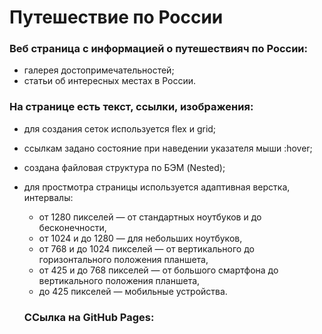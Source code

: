 # Путешествие по России

### Веб страница с информацией о путешествияч по России:
* галерея достопримечательностей;
* статьи об интересных местах в России.

### На странице есть текст, ссылки, изображения:
* для создания сеток используется flex и grid;
* ссылкам задано состояние при наведении указателя мыши :hover;
* создана файловая структура по БЭМ (Nested);
* для простмотра страницы используется адаптивная верстка, интервалы:
  * от 1280 пикселей — от стандартных ноутбуков и до бесконечности,
  * от 1024 и до 1280 — для небольших ноутбуков,
  * от 768 и до 1024 пикселей — от вертикального до горизонтального положения планшета,
  * от 425 и до 768 пикселей — от большого смартфона до вертикального положения планшета,
  * до 425 пикселей — мобильные устройства.

  ### ССылка на GitHub Pages:
  

